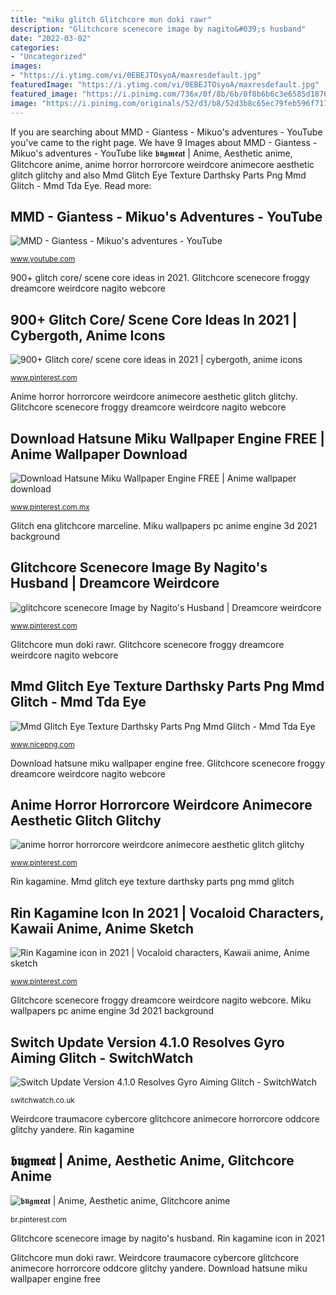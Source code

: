```yaml
---
title: "miku glitch Glitchcore mun doki rawr"
description: "Glitchcore scenecore image by nagito&#039;s husband"
date: "2022-03-02"
categories:
- "Uncategorized"
images:
- "https://i.ytimg.com/vi/0EBEJTOsyoA/maxresdefault.jpg"
featuredImage: "https://i.ytimg.com/vi/0EBEJTOsyoA/maxresdefault.jpg"
featured_image: "https://i.pinimg.com/736x/0f/8b/6b/0f8b6b6c3e6585d1876d4ec8768105ed.jpg"
image: "https://i.pinimg.com/originals/52/d3/b8/52d3b8c65ec79feb596f7179c07d231d.jpg"
---
```


If you are searching about MMD - Giantess - Mikuo&#039;s adventures - YouTube you've came to the right page. We have 9 Images about MMD - Giantess - Mikuo&#039;s adventures - YouTube like 𝖇𝖚𝖌𝖒𝖊𝖆𝖙 | Anime, Aesthetic anime, Glitchcore anime, anime horror horrorcore weirdcore animecore aesthetic glitch glitchy and also Mmd Glitch Eye Texture Darthsky Parts Png Mmd Glitch - Mmd Tda Eye. Read more:

## MMD - Giantess - Mikuo&#039;s Adventures - YouTube

![MMD - Giantess - Mikuo&#039;s adventures - YouTube](https://i.ytimg.com/vi/0EBEJTOsyoA/maxresdefault.jpg "Giantess mmd mikuo adventures")

<small>www.youtube.com</small>

900+ glitch core/ scene core ideas in 2021. Glitchcore scenecore froggy dreamcore weirdcore nagito webcore

## 900+ Glitch Core/ Scene Core Ideas In 2021 | Cybergoth, Anime Icons

![900+ Glitch core/ scene core ideas in 2021 | cybergoth, anime icons](https://i.pinimg.com/474x/6f/9d/47/6f9d47885cbcbcd17103eb9c54a68560.jpg "Rin kagamine icon in 2021")

<small>www.pinterest.com</small>

Anime horror horrorcore weirdcore animecore aesthetic glitch glitchy. Glitchcore scenecore froggy dreamcore weirdcore nagito webcore

## Download Hatsune Miku Wallpaper Engine FREE | Anime Wallpaper Download

![Download Hatsune Miku Wallpaper Engine FREE | Anime wallpaper download](https://i.pinimg.com/originals/52/d3/b8/52d3b8c65ec79feb596f7179c07d231d.jpg "Giantess mmd mikuo adventures")

<small>www.pinterest.com.mx</small>

Glitch ena glitchcore marceline. Miku wallpapers pc anime engine 3d 2021 background

## Glitchcore Scenecore Image By Nagito&#039;s Husband | Dreamcore Weirdcore

![glitchcore scenecore Image by Nagito&#039;s Husband | Dreamcore weirdcore](https://i.pinimg.com/736x/63/b0/3d/63b03da9110775ceecd3fdc9581b58ff.jpg "Gyro aiming resolves")

<small>www.pinterest.com</small>

Glitchcore mun doki rawr. Glitchcore scenecore froggy dreamcore weirdcore nagito webcore

## Mmd Glitch Eye Texture Darthsky Parts Png Mmd Glitch - Mmd Tda Eye

![Mmd Glitch Eye Texture Darthsky Parts Png Mmd Glitch - Mmd Tda Eye](https://simg.nicepng.com/png/small/52-525845_clip-art-freeuse-stock-eyes-cool-eye-blue.png "Download hatsune miku wallpaper engine free")

<small>www.nicepng.com</small>

Download hatsune miku wallpaper engine free. Glitchcore scenecore froggy dreamcore weirdcore nagito webcore

## Anime Horror Horrorcore Weirdcore Animecore Aesthetic Glitch Glitchy

![anime horror horrorcore weirdcore animecore aesthetic glitch glitchy](https://i.pinimg.com/736x/0f/8b/6b/0f8b6b6c3e6585d1876d4ec8768105ed.jpg "900+ glitch core/ scene core ideas in 2021")

<small>www.pinterest.com</small>

Rin kagamine. Mmd glitch eye texture darthsky parts png mmd glitch

## Rin Kagamine Icon In 2021 | Vocaloid Characters, Kawaii Anime, Anime Sketch

![Rin Kagamine icon in 2021 | Vocaloid characters, Kawaii anime, Anime sketch](https://i.pinimg.com/originals/d1/a7/10/d1a71047136c1cd357b70351d37b2d44.jpg "Rin kagamine")

<small>www.pinterest.com</small>

Glitchcore scenecore froggy dreamcore weirdcore nagito webcore. Miku wallpapers pc anime engine 3d 2021 background

## Switch Update Version 4.1.0 Resolves Gyro Aiming Glitch - SwitchWatch

![Switch Update Version 4.1.0 Resolves Gyro Aiming Glitch - SwitchWatch](https://i0.wp.com/switchwatch.co.uk/wp-content/uploads/2017/12/hcnc1allqmka8sp4z68z.jpg?resize=1110%2C888&amp;ssl=1 "Glitchcore mun doki rawr")

<small>switchwatch.co.uk</small>

Weirdcore traumacore cybercore glitchcore animecore horrorcore oddcore glitchy yandere. Rin kagamine

## 𝖇𝖚𝖌𝖒𝖊𝖆𝖙 | Anime, Aesthetic Anime, Glitchcore Anime

![𝖇𝖚𝖌𝖒𝖊𝖆𝖙 | Anime, Aesthetic anime, Glitchcore anime](https://i.pinimg.com/originals/cb/94/00/cb9400242fc3f430b7901251c1014ad0.jpg "Mmd glitch nicepng tda")

<small>br.pinterest.com</small>

Glitchcore scenecore image by nagito&#039;s husband. Rin kagamine icon in 2021

Glitchcore mun doki rawr. Weirdcore traumacore cybercore glitchcore animecore horrorcore oddcore glitchy yandere. Download hatsune miku wallpaper engine free
